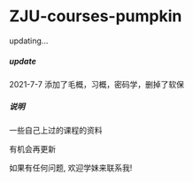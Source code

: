 # ZJU-courses-pumpkin

updating...

##### update
2021-7-7 添加了毛概，习概，密码学，删掉了软保


##### 说明
一些自己上过的课程的资料

有机会再更新

如果有任何问题, 欢迎学妹来联系我!
